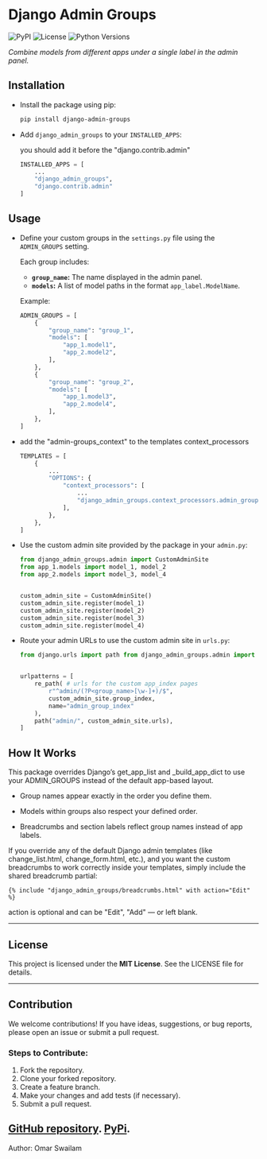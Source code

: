 # Django Admin Groups

![PyPI](https://img.shields.io/pypi/v/django-admin-groups)
![License](https://img.shields.io/github/license/OmarSwailam/django-admin-groups)
![Python Versions](https://img.shields.io/pypi/pyversions/django-admin-groups)

*Combine models from different apps under a single label in the admin panel.*


## Installation
- Install the package using pip:

    ```bash
    pip install django-admin-groups
    ```


- Add `django_admin_groups` to your `INSTALLED_APPS`:

    you should add it before the "django.contrib.admin"
    ```python
    INSTALLED_APPS = [
        ...
        "django_admin_groups",
        "django.contrib.admin"
    ]
    ```

## Usage

- Define your custom groups in the `settings.py` file using the `ADMIN_GROUPS` setting.

    Each group includes:

    - **`group_name`:** The name displayed in the admin panel.
    - **`models`:** A list of model paths in the format `app_label.ModelName`.

    Example:
    ```python
    ADMIN_GROUPS = [
        {
            "group_name": "group_1",
            "models": [
                "app_1.model1",
                "app_2.model2",
            ],
        },
        {
            "group_name": "group_2",
            "models": [
                "app_1.model3",
                "app_2.model4",
            ],
        },
    ]
    ```


- add the "admin-groups_context" to the templates context_processors

    ```python
    TEMPLATES = [
        {
            ...
            "OPTIONS": {
                "context_processors": [
                    ...
                    "django_admin_groups.context_processors.admin_groups_context",
                ],
            },
        },
    ]

    ```


- Use the custom admin site provided by the package in your `admin.py`:
    ```python
    from django_admin_groups.admin import CustomAdminSite
    from app_1.models import model_1, model_2
    from app_2.models import model_3, model_4


    custom_admin_site = CustomAdminSite()
    custom_admin_site.register(model_1)
    custom_admin_site.register(model_2)
    custom_admin_site.register(model_3)
    custom_admin_site.register(model_4)
    ```

- Route your admin URLs to use the custom admin site in `urls.py`:
    ```python
    from django.urls import path from django_admin_groups.admin import custom_admin_site


    urlpatterns = [
        re_path( # urls for the custom app_index pages 
            r"^admin/(?P<group_name>[\w-]+)/$",
            custom_admin_site.group_index,
            name="admin_group_index"
        ),
        path("admin/", custom_admin_site.urls),  
    ]
    ```

## How It Works
This package overrides Django’s get_app_list and _build_app_dict to use your ADMIN_GROUPS instead of the default app-based layout.

- Group names appear exactly in the order you define them.

- Models within groups also respect your defined order.

- Breadcrumbs and section labels reflect group names instead of app labels.

If you override any of the default Django admin templates (like change_list.html, change_form.html, etc.), and you want the custom breadcrumbs to work correctly inside your templates, simply include the shared breadcrumb partial:

```django
{% include "django_admin_groups/breadcrumbs.html" with action="Edit" %}

```

action is optional and can be "Edit", "Add" — or left blank.


---

## License

This project is licensed under the **MIT License**. See the LICENSE file for details.

---

## Contribution

We welcome contributions!
If you have ideas, suggestions, or bug reports, please open an issue or submit a pull request.

### Steps to Contribute:

1. Fork the repository.
2. Clone your forked repository.
3. Create a feature branch.
4. Make your changes and add tests (if necessary).
5. Submit a pull request.

[GitHub repository](https://github.com/OmarSwailam/django-admin-groups).
[PyPi](https://pypi.org/project/django-admin-groups/).
---

Author: Omar Swailam